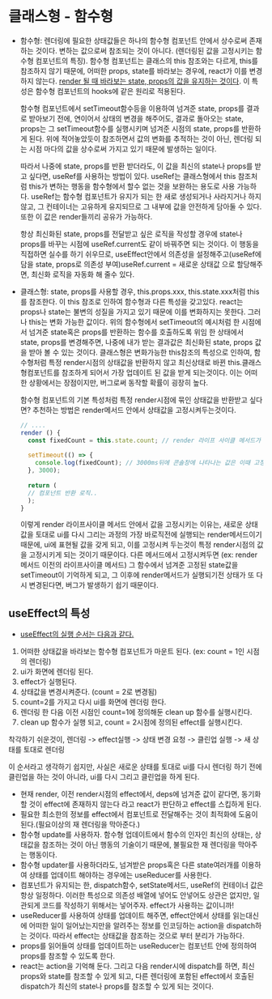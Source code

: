 # 클래스형 - 함수형

* 함수형: 렌더링에 필요한 상태값들은 하나의 함수형 컴포넌트 안에서 상수로써 존재하는 것이다. 변하는 값으로써 참조되는 것이 아니다. (렌더링된 값을 고정시키는 함수형 컴포넌트의 특징). 함수형 컴포넌트는 클래스의 this 참조와는 다르게, this를 참조하지 않기 때문에, 어떠한 props, state를 바라보는 경우에, react가 이를 변경하지 않는다. <u>render 될 때 바라보는 state, props의 값을 유지하는 것이다</u>. 이 특성은 함수형 컴포넌트의 hooks에 같은 원리로 적용된다. 

  함수형 컴포넌트에서 setTimeout함수등을 이용하여 넘겨준 state, props를 결과로 받아보기 전에, 연이어서 상태의 변경을 해주어도, 결과로 돌아오는 state, props는 그 setTimeout함수를 실행시키며 넘겨준 시점의 state, props를 반환하게 된다. 위에 적어놓았듯이 참조하면서 값의 변화를 추적하는 것이 아닌, 렌더링 되는 시점 마다의 값을 상수로써 가지고 있기 때문에 발생하는 일이다. 

  따라서 나중에 state, props를 반환 받더라도, 이 값을 최신의 state나 props를 받고 싶다면, useRef를 사용하는 방법이 있다. useRef는 클래스형에서 this 참조처럼 this가 변하는 행동을 함수형에서 할수 없는 것을 보완하는 용도로 사용 가능하다. useRef는 함수형 컴포넌트가 유지가 되는 한 새로 생성되거나 사라지거나 하지 않고, 그 컨테이너는 고유하게 유지되므로 그 내부에 값을 안전하게 담아둘 수 있다. 또한 이 값은 render들끼리 공유가 가능하다. 

  항상 최신화된 state, props를 전달받고 싶은 로직을 작성할 경우에 state나 props를 바꾸는 시점에 useRef.current도 같이 바꿔주면 되는 것이다. 이 행동을 직접하면 실수를 하기 쉬우므로, useEffect안에서 의존성을 설정해주고(useRef에 담을 state, props로 의존성 부여)useRef.current = 새로운 상태값 으로 할당해주면, 최신화 로직을 자동화 해 줄수 있다.

* 클래스형: state, props를 사용할 경우, this.props.xxx, this.state.xxx처럼 this를 참조한다. 이 this 참조로 인하여 함수형과 다른 특성을 갖고있다. react는 props나 state는 불변의 성질을 가지고 있기 때문에 이를 변화하지는 못한다. 그러나 this는 변화 가능한 값이다. 위의 함수형에서 setTimeout의 예시처럼 한 시점에서 넘겨준 state혹은 props를 반환하는 함수를 호출하도록 위임 한 상태에서 state, props를 변경해주면, 나중에 내가 받는 결과값은 최신화된 state, props 값을 받아 볼 수 있는 것이다.  클래스형은 변화가능한 this참조의 특성으로 인하여, 함수형처럼 특정 render시점의 상태값을 반환하지 않고 최신상태로 바뀐 this.클래스형컴포넌트를 참조하게 되어서 가장 업데이트 된 값을 받게 되는것이다. 이는 어떠한 상황에서는 장점이지만, 버그로써 동작할 확률이 굉장히 높다.

  함수형 컴포넌트의 기본 특성처럼 특정 render시점에 묶인 상태값을 반환받고 싶다면? 추천하는 방법은 render메서드 안에서 상태값을 고정시켜두는것이다.

  ```javascript
  // ....
  render () {
    const fixedCount = this.state.count; // render 라이프 사이클 메서드가 실행되는 시점의 count값을 고정시킨다.
    
    setTimeout(() => {
      console.log(fixedCount); // 3000ms뒤에 콘솔창에 나타나는 값은 이때 고정한 count값이 된다.
    }, 3000);
    
    return (
    // 컴포넌트 반환 로직..
    );
  }
  ```

  이렇게 render 라이프사이클 메서드 안에서 값을 고정시키는 이유는, 새로운 상태값을 토대로 ui를 다시 그리는 과정의 가장 바로직전에 실행되는 render메서드이기 때문에, ui에 표현될 값을 갖게 되고, 이를 고정시켜 두는것이 특정 render시점의 값을 고정시키게 되는 것이기 때문이다. 다른 메서드에서 고정시켜두면 (ex: render 메서드 이전의 라이프사이클 메서드) 그 함수에서 넘겨준 고정된 state값을 setTimeout이 기억하게 되고, 그 이후에 render메서드가 실행되기전 상태가 또 다시 변경된다면, 버그가 발생하기 쉽기 때문이다. 



## useEffect의 특성

* <u>useEffect의 실행 순서는 다음과 같다.</u>

1. 어떠한 상태값을 바라보는 함수형 컴포넌트가 마운트 된다. (ex: count = 1인 시점의 렌더링)
2. ui가 화면에 렌더링 된다.
3. effect가 실행된다.
4. 상태값을 변경시켜준다. (count = 2로 변경됨)
5. count=2를 가지고 다시 ui를 화면에 렌더링 한다.
6. 렌더링 한 다음 이전 시점인 count=1에 정의해둔 clean up 함수를 실행시킨다.
7. clean up 함수가 실행 되고, count = 2시점에 정의된 effect를 실행시킨다.

착각하기 쉬운것이, 렌더링 -> effect실행 -> 상태 변경 요청 -> 클린업 실행 -> 새 상태를 토대로 렌더링 

이 순서라고 생각하기 쉽지만, 사실은 새로운 상태를 토대로 ui를 다시 렌더링 하기 전에 클린업을 하는 것이 아니라, ui를 다시 그리고 클린업을 하게 된다.

* 현재 render, 이전 render시점의 effect에서, deps에 넘겨준 값이 같다면, 동기화할 것이 effect에 존재하지 않는다 라고 react가 판단하고 effect를 스킵하게 된다.
* 필요한 최소한의 정보를 effect에서 컴포넌트로 전달해주는 것이 최적화에 도움이 된다.(필요이상의 재 렌더링을 막아준다.)
* 함수형 update를 사용하자. 함수형 업데이트에서 함수의 인자인 최신의 상태는, 상태값을 참조하는 것이 아닌 행동의 기술이기 때문에, 불필요한 재 렌더링을 막아주는 행동이다.
* 함수형 updater를 사용하더라도, 넘겨받은  props혹은 다른 state여러개를 이용하여 상태를 업데이트 해야하는 경우에는 useReducer를 사용한다.
* 컴포넌트가 유지되는 한, dispatch함수, setState메서드, useRef의 컨테이너 값은 항상 일정하다. 이러한 특성으로 의존성 배열에 넣어도 안넣어도 상관은 없지만, 일관되게 코드를 작성하기 위해서는 넣어주자. effect가 사용하는 값이니까!
* useReducer를 사용하여 상태를 업데이트 해주면, effect안에서 상태를 읽는대신에 어떠한 일이 일어났는지만을 알려주는 정보를 인코딩하는 action을 dispatch하는 것이다. 따라서 effect는 상태값을 참조하는 것으로 부터 분리가 가능하다.
* props를 읽어들여 상태를 업데이트하는 useReducer는 컴포넌트 안에 정의하여 props를 참조할 수 있도록 한다.
* react는 action을 기억해 둔다. 그리고 다음 render시에 dispatch를 하면, 최신 props와 state를 참조할 수 있게 되고, 다른 렌더링에 포함된 effect에서 호출된 dispatch가 최신의 state나 props를 참조할 수 있게 되는 것이다.

